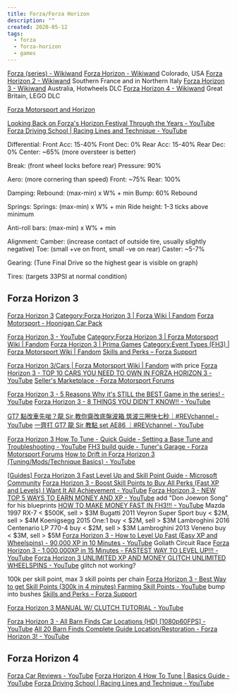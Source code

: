 ```yaml
---
title: Forza/Forza Horizon
description: ""
created: 2020-05-12
tags:
  - forza
  - forza-horizon
  - games
---
```


[Forza (series) - Wikiwand](<https://www.wikiwand.com/en/Forza_(series)>)
[Forza Horizon - Wikiwand](https://www.wikiwand.com/en/Forza_Horizon) Colorado, USA
[Forza Horizon 2 - Wikiwand](https://www.wikiwand.com/en/Forza_Horizon_2) Southern France and in Northern Italy
[Forza Horizon 3 - Wikiwand](https://www.wikiwand.com/en/Forza_Horizon_3) Australia, Hotwheels DLC
[Forza Horizon 4 - Wikiwand](https://www.wikiwand.com/en/Forza_Horizon_4) Great Britain, LEGO DLC

[Forza Motorsport and Horizon](https://www.reddit.com/r/forza/)

[Looking Back on Forza's Horizon Festival Through the Years - YouTube](https://www.youtube.com/watch?v=nwAveqh2VX4)
[Forza Driving School | Racing Lines and Technique - YouTube](https://www.youtube.com/watch?v=LLd5fOzFE64)

Differential:
Front Acc: 15-40%
Front Dec: 0%
Rear Acc: 15-40%
Rear Dec: 0%
Center: ~65% (more oversteer is better)

Break: (front wheel locks before rear)
Pressure: 90%

Aero: (more cornering than speed)
Front: ~75%
Rear: 100%

Damping:
Rebound: (max-min) x W% + min
Bump: 60% Rebound

Springs:
Springs: (max-min) x W% + min
Ride height: 1-3 ticks above minimum

Anti-roll bars: (max-min) x W% + min

Alignment:
Camber: (increase contact of outside tire, usually slightly negative)
Toe: (small +ve on front, small -ve on rear)
Caster: ~5-7%

Gearing: (Tune Final Drive so the highest gear is visible on graph)

Tires: (targets 33PSI at normal condition)

## Forza Horizon 3

[Forza Horizon 3](https://www.forzamotorsport.net/en-US/games/fh3)
[Category:Forza Horizon 3 | Forza Wiki | Fandom](https://forza.fandom.com/wiki/Category:Forza_Horizon_3)
[Forza Motorsport - Hoonigan Car Pack](https://www.forzamotorsport.net/en-us/news/fh3_hoonigan_car_pack)

[Forza Horizon 3 - YouTube](https://www.youtube.com/channel/UCl7Mh2dkjj-s6mzHv6v3lrw)
[Category:Forza Horizon 3 | Forza Motorsport Wiki | Fandom](https://forza.fandom.com/wiki/Category:Forza_Horizon_3)
[Forza Horizon 3 | Prima Games](https://primagames.com/games/forza-horizon-3)
[Category:Event Types (FH3) | Forza Motorsport Wiki | Fandom](<https://forza.fandom.com/wiki/Category:Event_Types_(FH3)>)
[Skills and Perks – Forza Support](https://support.forzamotorsport.net/hc/en-us/articles/360005300834-Skills-and-Perks)

[Forza Horizon 3/Cars | Forza Motorsport Wiki | Fandom](https://forza.fandom.com/wiki/Forza_Horizon_3/Cars) with price
[Forza Horizon 3 - TOP 10 CARS YOU NEED TO OWN IN FORZA HORIZON 3 - YouTube](https://www.youtube.com/watch?v=AEOHlBvReUs)
[Seller's Marketplace - Forza Motorsport Forums](https://forums.forzamotorsport.net/turn10_topics99_Seller-s-Marketplace.aspx)

[Forza Horizon 3 - 5 Reasons Why it's STILL the BEST Game in the series! - YouTube](https://www.youtube.com/watch?v=u0gHwhfefFE)
[Forza Horizon 3 - 8 THINGS YOU DIDN'T KNOW!! - YouTube](https://www.youtube.com/watch?v=9Ip8w_ByIOI)

[GT7 點改車先啱？龍 Sir 教你齋改底盤波箱 筑波三圈快七秒｜#REVchannel - YouTube](https://www.youtube.com/watch?v=8kgXXtL8e2s)
[一齊打 GT7 龍 Sir 教點 set AE86 ｜#REVchannel - YouTube](https://www.youtube.com/watch?v=wsICutDcQSA)

[Forza Horizon 3 How To Tune - Quick Guide - Setting a Base Tune and Troubleshooting - YouTube](https://www.youtube.com/watch?v=qKhrvG8v6TY)
[FH3 build guide - Tuner's Garage - Forza Motorsport Forums](https://forums.forzamotorsport.net/turn10_postst85088_FH3-build-guide.aspx)
[How to Drift in Forza Horizon 3 (Tuning/Mods/Technique Basics) - YouTube](https://www.youtube.com/watch?v=gVoGhvjvFso)

[[Guides] Forza Horizon 3 Fast Level Up and Skill Point Guide - Microsoft Community](https://answers.microsoft.com/en-us/xbox/forum/all/guides-forza-horizon-3-fast-level-up-and-skill/0597b6a0-3b8f-476b-9627-c8e6e5cb4c8d?auth=1)
[Forza Horizon 3 - Boost Skill Points to Buy All Perks (Fast XP and Levels) I Want It All Achievement - YouTube](https://www.youtube.com/watch?v=0otlS4Xw7-o)
[Forza Horizon 3 - NEW TOP 5 WAYS TO EARN MONEY AND XP - YouTube](https://www.youtube.com/watch?v=Q1FIJAMW6EY) add "Don Joewon Song" for his blueprints
[HOW TO MAKE MONEY FAST IN FH3!!! - YouTube](https://www.youtube.com/watch?v=Sm9JZDQyTCw)
Mazda 1997 RX-7 < $500K, sell > $3M
Bugatti 2011 Veyron Super Sport buy < $2M, sell > $4M
Koenigsegg 2015 One:1 buy < $2M, sell > $3M
Lambroghini 2016 Centenario LP 770-4 buy < $2M, sell > $3M
Lambroghini 2013 Veneno buy < $3M, sell > $5M
[Forza Horizon 3 - How to Level Up Fast (Easy XP and Wheelspins) - 90,000 XP in 10 Minutes - YouTube](https://www.youtube.com/watch?v=omWU4wsbomE) Goliath Circuit Race
[Forza Horizon 3 - 1,000,000XP in 15 Minutes - FASTEST WAY TO LEVEL UP!!! - YouTube](https://www.youtube.com/watch?v=6K1hKWeGrsM)
[Forza Horizon 3 UNLIMITED XP AND MONEY GLITCH UNLIMITED WHEELSPINS - YouTube](https://www.youtube.com/watch?v=7CQfvf8_q8A) glitch not working?

100k per skill point, max 3 skill points per chain
[Forza Horizon 3 - Best Way to get Skill Points (300k in 4 minutes) Farming Skill Points - YouTube](https://www.youtube.com/watch?v=l0wz6Nag2PM) bump into bushes
[Skills and Perks – Forza Support](https://support.forzamotorsport.net/hc/en-us/articles/360005300834-Skills-and-Perks)

[Forza Horizon 3 MANUAL W/ CLUTCH TUTORIAL - YouTube](https://www.youtube.com/watch?v=riFqxO2gHIM)

[Forza Horizon 3 - All Barn Finds Car Locations (HD) [1080p60FPS] - YouTube](https://www.youtube.com/watch?v=ohD_agNkgw8)
[All 20 Barn Finds Complete Guide Location/Restoration - Forza Horizon 3! - YouTube](https://www.youtube.com/watch?v=hToClQHpKvI)

## Forza Horizon 4

[Forza Car Reviews - YouTube](https://www.youtube.com/playlist?list=PL5xFxsPA3dM_gVbQcPLjANVdGo7sed6k0)
[Forza Horizon 4 How To Tune | Basics Guide - YouTube](https://www.youtube.com/watch?v=WM7_3NGGUoQ)
[Forza Driving School | Racing Lines and Technique - YouTube](https://www.youtube.com/watch?v=LLd5fOzFE64)
